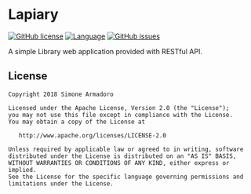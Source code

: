 # Lapiary


[![GitHub license](https://img.shields.io/github/license/Draturan/Lapiary.svg)](https://github.com/Draturan/Lapiary/blob/master/LICENSE)
[![Language](https://img.shields.io/badge/language-PHP-blue.svg)](http://www.php.net/)
[![GitHub issues](https://img.shields.io/github/issues/Draturan/Lapiary.svg)](https://github.com/Draturan/Lapiary/issues)

A simple Library web application provided with RESTful API.

## License

```
Copyright 2018 Simone Armadoro

Licensed under the Apache License, Version 2.0 (the "License");
you may not use this file except in compliance with the License.
You may obtain a copy of the License at

   http://www.apache.org/licenses/LICENSE-2.0

Unless required by applicable law or agreed to in writing, software
distributed under the License is distributed on an "AS IS" BASIS,
WITHOUT WARRANTIES OR CONDITIONS OF ANY KIND, either express or implied.
See the License for the specific language governing permissions and
limitations under the License.
```
